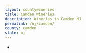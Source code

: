 ```yaml
---
layout: countywineries
title: Camden Wineries
description: Wineries in Camden NJ
permalink: /nj/camden/
county: camden
state: nj
---
```

-
